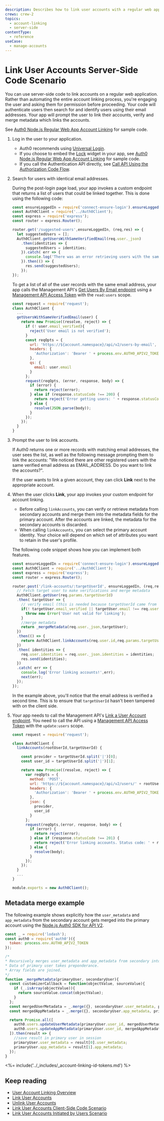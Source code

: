 ```yaml
---
description: Describes how to link user accounts with a regular web app using server-side code using a sample scenario.
crews: crew-2
topics:
  - account-linking
  - server-side
contentType:
  - reference
useCase:
  - manage-accounts
---
```


# Link User Accounts Server-Side Code Scenario

You can use server-side code to link accounts on a regular web application. Rather than automating the entire account linking process, you're engaging the user and asking them for permission before proceeding. Your code will authenticate users then search for and identify users using their email addresses. Your app will prompt the user to link their accounts, verify and merge metadata which links the accounts.

See [Auth0 Node.js Regular Web App Account Linking](https://github.com/auth0/auth0-link-accounts-sample/tree/master/RegularWebApp) for sample code.

1. Log in the user to your application.

    - Auth0 recommends using [Universal Login](/hosted-pages/login). 
    - If you choose to embed the [Lock](/libraries/lock/v11) widget in your app, see [Auth0 Node.js Regular Web App Account Linking](https://github.com/auth0/auth0-link-accounts-sample/tree/master/RegularWebApp) for sample code.
    - If you call the Authentication API directly, see [Call API Using the Authorization Code Flow](/flows/guides/auth-code/call-api-auth-code).

2. Search for users with identical email addresses.

    During the post-login page load, your app invokes a custom endpoint that returns a list of users that could be linked together. This is done using the following code:

    ```js
    const ensureLoggedIn = require('connect-ensure-login').ensureLoggedIn();
    const Auth0Client = require('../Auth0Client');
    const express = require('express');
    const router = express.Router();

    router.get('/suggested-users',ensureLoggedIn, (req,res) => {
      let suggestedUsers = [];
      Auth0Client.getUsersWithSameVerifiedEmail(req.user._json)
        .then(identities => {
          suggestedUsers = identities;
        }).catch( err => {
          console.log('There was an error retrieving users with the same verified email to suggest linking',err);
        }).then(() => {
          res.send(suggestedUsers);
        });
    });
    ```

    To get a list of all of the user records with the same email address, your app calls the Management API's [Get Users By Email endpoint](/api/v2#!/users-by-email/) using a [Management API Access Token](/api/management/v2/tokens) with the `read:users` scope.

    ```js
    const request = require('request');
    class Auth0Client {
      ...
      getUsersWithSameVerifiedEmail(user) {
        return new Promise((resolve, reject) => {
          if (! user.email_verified){
            reject('User email is not verified');
          }
          const reqOpts = {
            url: 'https://${account.namespace}/api/v2/users-by-email',
            headers: {
              'Authorization': 'Bearer ' + process.env.AUTH0_APIV2_TOKEN
            },
            qs: {
              email: user.email
            }
          };
          request(reqOpts, (error, response, body) => {
            if (error) {
              return reject(error);
            } else if (response.statusCode !== 200) {
              return reject('Error getting users: ' + response.statusCode + ' ' + body);
            } else {
              resolve(JSON.parse(body));
            }
          });
        });
      }
    }
    ```

3. Prompt the user to link accounts. 

    If Auth0 returns one or more records with matching email addresses, the user sees the list, as well as the following message prompting them to link the accounts: "We noticed there are other registered users with the same verified email address as EMAIL_ADDRESS. Do you want to link the accounts?".

    If the user wants to link a given account, they can click **Link** next to the appropriate account.

4. When the user clicks **Link**, your app invokes your custom endpoint for account linking. 

    - Before calling `linkAccounts`, you can verify or retrieve metadata from secondary accounts and merge them into the metadata fields for the primary account. After the accounts are linked, the metadata for the secondary accounts is discarded.
    - When calling `linkAccounts`, you can select the primary account identity. Your choice will depend on which set of attributes you want to retain in the user's profile.

    The following code snippet shows how you can implement both features.

    ```js
    const ensureLoggedIn = require('connect-ensure-login').ensureLoggedIn();
    const Auth0Client = require('../Auth0Client');
    const express = require('express');
    const router = express.Router();

    router.post('/link-accounts/:targetUserId', ensureLoggedIn, (req,res,next) => {
      // Fetch target user to make verifications and merge metadata
      Auth0Client.getUser(req.params.targetUserId)
      .then( targetUser => {
        // verify email (this is needed because targetUserId came from client side)
        if(! targetUser.email_verified || targetUser.email !== req.user._json.email){
          throw new Error('User not valid for linking');
        }
        //merge metadata
        return _mergeMetadata(req.user._json,targetUser);
      })
      .then(() => {
        return Auth0Client.linkAccounts(req.user.id,req.params.targetUserId);
      })
      .then( identities => {
        req.user.identities = req.user._json.identities = identities;
        res.send(identities);
      })
      .catch( err => {
        console.log('Error linking accounts!',err);
        next(err);
      });
    });
    ```

    In the example above, you'll notice that the email address is verified a second time. This is to ensure that `targetUserId` hasn't been tampered with on the client side.

5. Your app needs to call the Management API's [Link a User Account endpoint](/api/v2#!/Users/post_identities). You need to call the API using a [Management API Access Token](/api/management/v2/tokens) with the `update:users` scope.

    ```js
    const request = require('request');

    class Auth0Client {
      linkAccounts(rootUserId,targetUserId) {

        const provider = targetUserId.split('|')[0];
        const user_id = targetUserId.split('|')[1];

        return new Promise((resolve, reject) => {
          var reqOpts = {
            method: 'POST',
            url: 'https://${account.namespace}/api/v2/users/' + rootUserId +'/identities',
            headers: {
              'Authorization': 'Bearer ' + process.env.AUTH0_APIV2_TOKEN
            },
            json: {
              provider,
              user_id
            }
          };
          request(reqOpts,(error, response, body) => {
            if (error) {
              return reject(error);
            } else if (response.statusCode !== 201) {
              return reject('Error linking accounts. Status code: ' + response.statusCode + '. Body: ' + JSON.stringify(body));
            } else {
              resolve(body);
            }
          });
        });
      }
      ...
    }

    module.exports = new Auth0Client();
    ```

## Metadata merge example

The following example shows explicitly how the `user_metadata` and `app_metadata` from the secondary account gets merged into the primary account using the [Node.js Auth0 SDK for API V2](https://github.com/auth0/node-auth0/tree/v2).

```js
const _ = require('lodash');
const auth0 = require('auth0')({
  token: process.env.AUTH0_APIV2_TOKEN
});

/*
* Recursively merges user_metadata and app_metadata from secondary into primary account.
* Data of primary user takes preponderance.
* Array fields are joined.
*/
function _mergeMetadata(primaryUser, secondaryUser){
  const customizerCallback = function(objectValue, sourceValue){
    if (_.isArray(objectValue)){
      return sourceValue.concat(objectValue);
    }
  };
  const mergedUserMetadata = _.merge({}, secondaryUser.user_metadata, primaryUser.user_metadata, customizerCallback);
  const mergedAppMetadata = _.merge({}, secondaryUser.app_metadata, primaryUser.app_metadata, customizerCallback);

  return Promise.all([
    auth0.users.updateUserMetadata(primaryUser.user_id, mergedUserMetadata),
    auth0.users.updateAppMetadata(primaryUser.user_id, mergedAppMetadata)
  ]).then(result => {
    //save result in primary user in session
    primaryUser.user_metadata = result[0].user_metadata;
    primaryUser.app_metadata = result[1].app_metadata;
  });
}
```

<%= include('../_includes/_account-linking-id-tokens.md') %>

## Keep reading

* [User Account Linking Overview](/users/concepts/overview-user-account-linking)
* [Link User Accounts](/users/guides/link-user-accounts)
* [Unlink User Accounts](/users/guides/unlink-user-accounts)
* [Link User Accounts Client-Side Code Scenario](/users/references/link-accounts-client-side-scenario)
* [Link User Accounts Initiated by Users Scenario](/users/references/link-accounts-user-initiated-scenario)
